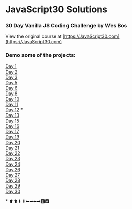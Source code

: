 # JavaScript30 Solutions
### 30 Day Vanilla JS Coding Challenge by Wes Bos
View the original course at [https://JavaScript30.com](https://JavaScript30.com)

### Demo some of the projects:
[Day 1](https://htmlpreview.github.io/?https://github.com/joannahosking/javascript-30/blob/master/Day%2001/index.html)  
[Day 2](https://htmlpreview.github.io/?https://github.com/joannahosking/javascript-30/blob/master/Day%2002/index.html)  
[Day 3](https://htmlpreview.github.io/?https://github.com/joannahosking/javascript-30/blob/master/Day%2003/index.html)  
[Day 5](https://htmlpreview.github.io/?https://github.com/joannahosking/javascript-30/blob/master/Day%2005/index.html)  
[Day 6](https://htmlpreview.github.io/?https://github.com/joannahosking/javascript-30/blob/master/Day%2006/index.html)  
[Day 8](https://htmlpreview.github.io/?https://github.com/joannahosking/javascript-30/blob/master/Day%2008/index.html)  
[Day 10](https://htmlpreview.github.io/?https://github.com/joannahosking/javascript-30/blob/master/Day%2010/index.html)  
[Day 11](https://htmlpreview.github.io/?https://github.com/joannahosking/javascript-30/blob/master/Day%2011/index.html)  
[Day 12](https://htmlpreview.github.io/?https://github.com/joannahosking/javascript-30/blob/master/Day%2012/index.html) *  
[Day 13](https://htmlpreview.github.io/?https://github.com/joannahosking/javascript-30/blob/master/Day%2013/index.html)  
[Day 15](https://htmlpreview.github.io/?https://github.com/joannahosking/javascript-30/blob/master/Day%2015/index.html)  
[Day 16](https://htmlpreview.github.io/?https://github.com/joannahosking/javascript-30/blob/master/Day%2016/index.html)  
[Day 17](https://htmlpreview.github.io/?https://github.com/joannahosking/javascript-30/blob/master/Day%2017/index.html)  
[Day 19](https://htmlpreview.github.io/?https://github.com/joannahosking/javascript-30/blob/master/Day%2019/index.html)  
[Day 20](https://htmlpreview.github.io/?https://github.com/joannahosking/javascript-30/blob/master/Day%2020/index.html)  
[Day 21](https://htmlpreview.github.io/?https://github.com/joannahosking/javascript-30/blob/master/Day%2021/index.html)  
[Day 22](https://htmlpreview.github.io/?https://github.com/joannahosking/javascript-30/blob/master/Day%2022/index.html)  
[Day 23](https://htmlpreview.github.io/?https://github.com/joannahosking/javascript-30/blob/master/Day%2023/index.html)  
[Day 24](https://htmlpreview.github.io/?https://github.com/joannahosking/javascript-30/blob/master/Day%2024/index.html)  
[Day 26](https://htmlpreview.github.io/?https://github.com/joannahosking/javascript-30/blob/master/Day%2026/index.html)  
[Day 27](https://htmlpreview.github.io/?https://github.com/joannahosking/javascript-30/blob/master/Day%2027/index.html)  
[Day 28](https://htmlpreview.github.io/?https://github.com/joannahosking/javascript-30/blob/master/Day%2028/index.html)  
[Day 29](https://htmlpreview.github.io/?https://github.com/joannahosking/javascript-30/blob/master/Day%2029/index.html)  
[Day 30](https://htmlpreview.github.io/?https://github.com/joannahosking/javascript-30/blob/master/Day%2030/index.html)  

\* ⬆⬆⬇⬇⬅➡⬅➡🅱🅰
